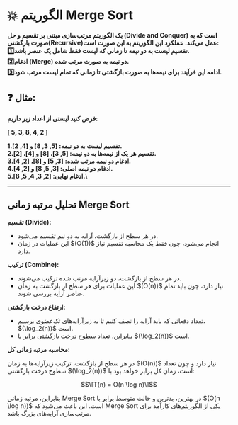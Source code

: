# :collision: الگوریتم Merge Sort

**یک الگوریتم مرتب‌سازی مبتنی بر تقسیم و حل (Divide and Conquer) است که به صورت بازگشتی(Recursive)عمل می‌کند. عملکرد این الگوریتم به این صورت است:**\
**:one:تقسیم لیست به دو نیمه تا زمانی که لیست فقط شامل یک عنصر باشد.**\
**:two:ادغام (Merge) دو نیمه به صورت مرتب شده.**\
**:three:ادامه این فرآیند برای نیمه‌ها به صورت بازگشتی تا زمانی که تمام لیست مرتب شود.**

## :question: مثال:
**فرض کنید لیستی از اعداد زیر داریم:**

**\[ 5, 3, 8, 4, 2 \]**

**1.تقسیم لیست به دو نیمه: [5, 3, 8] و [4, 2].**\
**2.تقسیم هر یک از نیمه‌ها به دو نیمه: [5, 3]، [8] و [4]، [2].**\
**3.ادغام دو نیمه مرتب شده: [3, 5] و [8]، [2, 4].**\
**4.ادغام دو نیمه اصلی: [3, 5, 8] و [2, 4].**\
**5.ادغام نهایی: [2, 3, 4, 5, 8].**\
***
## تحلیل مرتبه زمانی Merge Sort

**تقسیم (Divide):**

- در هر سطح از بازگشت، آرایه به دو نیم تقسیم می‌شود.
- این عملیات در زمان \$(O(1)\)$ انجام می‌شود، چون فقط یک محاسبه تقسیم نیاز دارد.

**ترکیب (Combine):**

- در هر سطح از بازگشت، دو زیرآرایه مرتب شده ترکیب می‌شوند.
- این عملیات برای هر سطح از بازگشت به زمان \$(O(n)\)$ نیاز دارد، چون باید تمام عناصر آرایه بررسی شوند.

**ارتفاع درخت بازگشتی:**

- تعداد دفعاتی که باید آرایه را نصف کنیم تا به زیرآرایه‌های تک‌عضوی برسیم، \$(\log_2(n)\)$ است.
- بنابراین، تعداد سطوح درخت بازگشتی برابر با \$(\log_2(n)\)$ است.

**محاسبه مرتبه زمانی کل:**

در هر سطح از بازگشت، ترکیب زیرآرایه‌ها به زمان \$(O(n)\)$ نیاز دارد و چون تعداد سطوح درخت بازگشتی  \$(\log_2(n)\)$  است، زمان کل برابر خواهد بود با:

$$\[T(n) = O(n \log n)\]$$

بنابراین، مرتبه زمانی Merge Sort در بهترین، بدترین و حالت متوسط برابر با \$(O(n \log n)\)$ است. این باعث می‌شود که Merge Sort یکی از الگوریتم‌های کارآمد برای مرتب‌سازی آرایه‌های بزرگ باشد.

